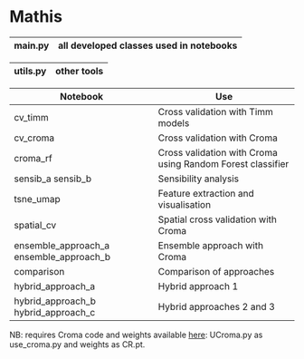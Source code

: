 # Mathis

|     main.py                                    |     all developed classes used in notebooks                         |
|------------------------------------------------|---------------------------------------------------------------------|

|     utils.py                                   |     other tools                                                     |
|------------------------------------------------|---------------------------------------------------------------------|

|     Notebook                                   |     Use                                                             |
|------------------------------------------------|---------------------------------------------------------------------|
|     cv_timm                                    |     Cross validation with Timm models                               |
|     cv_croma                                   |     Cross validation with Croma                                     |
|     croma_rf                                   |     Cross validation with Croma using Random Forest classifier      |
|     sensib_a sensib_b                          |     Sensibility analysis                                            |
|     tsne_umap                                  |     Feature extraction and visualisation                            |
|     spatial_cv                                 |     Spatial cross validation with Croma                             |
|     ensemble_approach_a ensemble_approach_b    |     Ensemble approach with Croma                                    |
|     comparison                                 |     Comparison of approaches                                        |
|     hybrid_approach_a                          |     Hybrid approach 1                                               |
|     hybrid_approach_b hybrid_approach_c        |     Hybrid approaches 2 and 3                                       |
 
NB: requires Croma code and weights available [here](https://github.com/antofuller/CROMA): UCroma.py as use_croma.py and weights as CR.pt.

